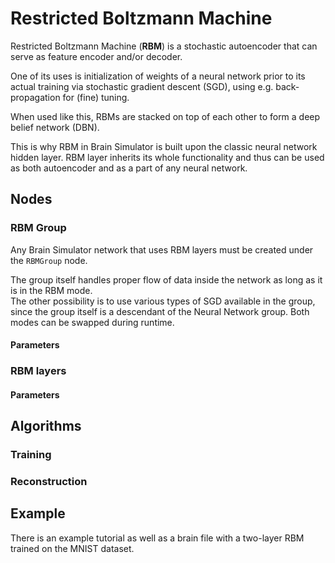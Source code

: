# Restricted Boltzmann Machine

Restricted Boltzmann Machine (**RBM**) is a stochastic autoencoder that can serve as feature encoder and/or decoder.

One of its uses is initialization of weights of a neural network prior to its actual training via stochastic gradient descent (SGD), using e.g. back-propagation for (fine) tuning.

When used like this, RBMs are stacked on top of each other to form a deep belief network (DBN).

This is why RBM in Brain Simulator is built upon the classic neural network hidden layer. RBM layer inherits its whole functionality and thus can be used as both autoencoder and as a part of any neural network.


## Nodes

### RBM Group

Any Brain Simulator network that uses RBM layers must be created under the `RBMGroup` node.

The group itself handles proper flow of data inside the network as long as it is in the RBM mode.  
The other possibility is to use various types of SGD available in the group, since the group itself is a descendant of the Neural Network group. Both modes can be swapped during runtime.

#### Parameters

### RBM layers



#### Parameters


## Algorithms

### Training

### Reconstruction

## Example

There is an example tutorial as well as a brain file with a two-layer RBM trained on the MNIST dataset.
